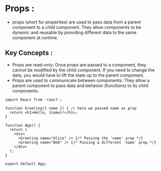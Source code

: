 # Props :
- props (short for properties) are used to pass data from a parent component to a child component. They allow components to be dynamic and reusable by providing different data to the same component at runtime.

## Key Concepts :
- Props are read-only: Once props are passed to a component, they cannot be modified by the child component. If you need to change the data, you would have to lift the state up to the parent component.
- Props are used to communicate between components: They allow a parent component to pass data and behavior (functions) to its child components.

```
import React from 'react';

function Greeting({ name }) { // here we passed name as prop
  return <h1>Hello, {name}!</h1>;
}

function App() {
  return (
    <div>
      <Greeting name="Alice" /> {/* Passing the 'name' prop */}
      <Greeting name="Bob" /> {/* Passing a different 'name' prop */}
    </div>
  );
}

export default App;

```